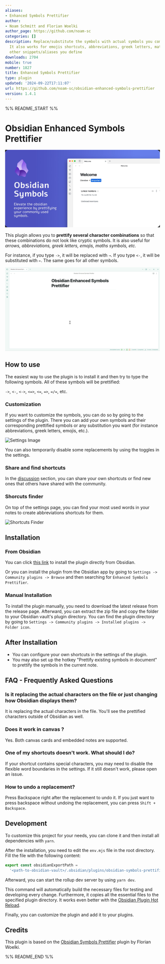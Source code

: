 ```yaml
---
aliases:
- Enhanced Symbols Prettifier
author:
- Noam Schmitt and Florian Woelki
author_page: https://github.com/noam-sc
categories: []
description: Replace/substitute the symbols with actual symbols you commonly type.
  It also works for emojis shortcuts, abbreviations, greek letters, math symbols or
  other snippets/aliases you define
downloads: 2704
mobile: true
number: 1827
title: Enhanced Symbols Prettifier
type: plugin
updated: '2024-09-22T17:11:07'
url: https://github.com/noam-sc/obsidian-enhanced-symbols-prettifier
version: 1.4.1
---
```


%% README_START %%

# Obsidian Enhanced Symbols Prettifier

![Preview Image](https://raw.githubusercontent.com/noam-sc/obsidian-enhanced-symbols-prettifier/HEAD/assets/preview.jpg)

This plugin allows you to **prettify several character combinations** so that these combinations do not look like cryptic symbols. It is also useful for *arrows, abbreviations, greek letters, emojis, maths symbols, etc.*

For instance, if you type `->`, it will be replaced with `→`. If you type `<-`, it will be substituted with `←`. The same goes for all other symbols.

![Demonstration](https://raw.githubusercontent.com/noam-sc/obsidian-enhanced-symbols-prettifier/HEAD/assets/demo.gif)

## How to use

The easiest way to use the plugin is to install it and then try to type the following symbols. All of these symbols will be prettified:

`->`, `<-`, `<->`, `<=>`, `<=`, `=>`, `=/=`, etc.

### Customization

If you want to customize the symbols, you can do so by going to the settings of the plugin. There you can add your own symbols and their corresponding prettified symbols or any substitution you want (for instance abbreviations, greek letters, emojis, etc.).

![Settings Image](./assets/settings.webp)

You can also temporarily disable some replacements by using the toggles in the settings.

### Share and find shortcuts

In the [discussion](https://github.com/noam-sc/obsidian-enhanced-symbols-prettifier/discussions/categories/shortcuts) section, you can share your own shortcuts or find new ones that others have shared with the community.

### Shorcuts finder

On top of the settings page, you can find your most used words in your notes to create abbreviations shortcuts for them.

![Shortcuts Finder](./assets/shortcuts-finder.webp)

## Installation

### From Obsidian

You can click [this link](obsidian://show-plugin?id=enhanced-symbols-prettifier) to install the plugin directly from Obsidian.

Or you can install the plugin from the Obsidian app by going to `Settings -> Community plugins -> Browse` and then searching for `Enhanced Symbols Prettifier`.

### Manual Installation

To install the plugin manually, you need to download the latest release from the release page. Afterward, you can extract the zip file and copy the folder to your Obsidian vault's plugin directory. You can find the plugin directory by going to `Settings -> Community plugins -> Installed plugins -> Folder icon`.

## After Installation

- You can configure your own shortcuts in the settings of the plugin.
- You may also set up the hotkey "Prettify existing symbols in document" to prettify the symbols in the current note.

## FAQ - Frequently Asked Questions

### Is it replacing the actual characters on the file or just changing how Obsidian displays them?

It is replacing the actual characters in the file. You'll see the prettified characters outside of Obsidian as well.

### Does it work in canvas ?

Yes. Both canvas cards and embedded notes are supported.

### One of my shortcuts doesn't work. What should I do?

If your shortcut contains special characters, you may need to disable the flexible word boundaries in the settings. If it still doesn't work, please open an issue.

### How to undo a replacement?

Press Backspace right after the replacement to undo it. If you just want to press backspace without undoing the replacement, you can press `Shift + Backspace`.

## Development

To customize this project for your needs, you can clone it and then install all dependencies with `yarn`.

After the installation, you need to edit the `env.mjs` file in the root directory. Fill the file with the following content:

```js
export const obsidianExportPath =
  '<path-to-obsidian-vault>/.obsidian/plugins/obsidian-symbols-prettifier';
```

Afterward, you can start the rollup dev server by using `yarn dev`.

This command will automatically build the necessary files for testing and developing every change. Furthermore, it copies all the essential files to the specified plugin directory. It works even better with the [Obsidian Plugin Hot Reload](https://github.com/pjeby/hot-reload).

Finally, you can customize the plugin and add it to your plugins.

## Credits

This plugin is based on the [Obsidian Symbols Prettifier](https://github.com/FlorianWoelki/obsidian-symbols-prettifier) plugin by Florian Woelki.

%% README_END %%